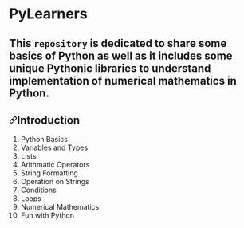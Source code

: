 # PyLearners
## This <code>repository</code> is dedicated to share some basics of Python as well as it includes some unique Pythonic libraries to understand implementation of numerical mathematics in Python.

<h2><a id="user-content-prerequisite" class="anchor" aria-hidden="true" href="https://github.com/akshay23sept/PyLearners#Introduction"><svg class="octicon octicon-link" viewBox="0 0 16 16" version="1.1" width="16" height="16" aria-hidden="true"><path fill-rule="evenodd" d="M7.775 3.275a.75.75 0 001.06 1.06l1.25-1.25a2 2 0 112.83 2.83l-2.5 2.5a2 2 0 01-2.83 0 .75.75 0 00-1.06 1.06 3.5 3.5 0 004.95 0l2.5-2.5a3.5 3.5 0 00-4.95-4.95l-1.25 1.25zm-4.69 9.64a2 2 0 010-2.83l2.5-2.5a2 2 0 012.83 0 .75.75 0 001.06-1.06 3.5 3.5 0 00-4.95 0l-2.5 2.5a3.5 3.5 0 004.95 4.95l1.25-1.25a.75.75 0 00-1.06-1.06l-1.25 1.25a2 2 0 01-2.83 0z"></path></svg></a><a id="user-content-requirements" href="https://github.com/akshay23sept/PyLearners#Introduction"></a>Introduction</h2>
<ol>
<li>Python Basics</li>
<li>Variables and Types</li>
<li>Lists</li>
<li>Arithmatic Operators</li>
<li>String Formatting</li>
<li>Operation on Strings</li>
<li>Conditions</li>
<li>Loops</li>
<li>Numerical Mathematics</li>
<li>Fun with Python</li>
</ol>
